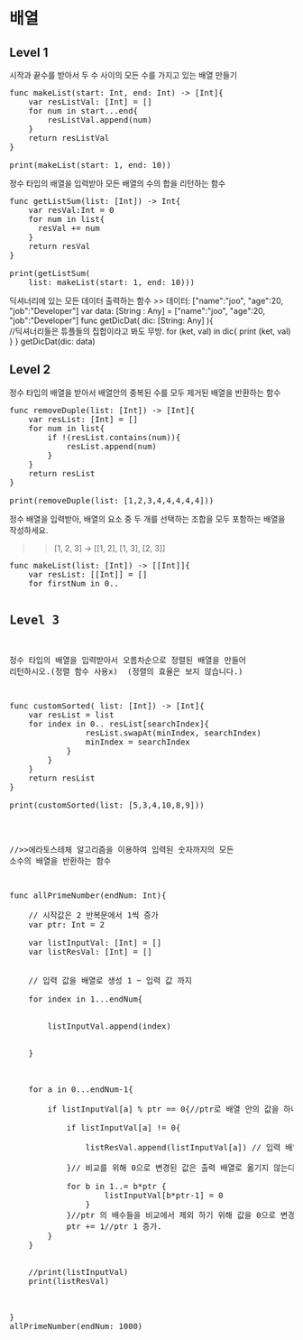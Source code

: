 
# 배열
## Level 1

시작과 끝수를 받아서 두 수 사이의 모든 수를 가지고 있는 배열 만들기
<pre>
func makeList(start: Int, end: Int) -> [Int]{
    var resListVal: [Int] = []    
    for num in start...end{
        resListVal.append(num)
    }
    return resListVal
}

print(makeList(start: 1, end: 10))
</pre>


정수 타입의 배열을 입력받아 모든 배열의 수의 합을 리턴하는 함수
<pre>
func getListSum(list: [Int]) -> Int{
    var resVal:Int = 0
    for num in list{     
      resVal += num
    }
    return resVal
}

print(getListSum(
    list: makeList(start: 1, end: 10)))
</pre>


딕셔너리에 있는 모든 데이터 출력하는 함수 >> 데이터: ["name":"joo", "age":20, "job":"Developer"]
</pre>
var data: [String : Any] = ["name":"joo", "age":20, "job":"Developer"]
func getDicDat( dic: [String: Any] ){  
    //딕셔너리들은 튜플들의 집합이라고 봐도 무방.
    for (ket, val) in dic{
        print (ket, val)
    }
}
getDicDat(dic: data)
</pre>

## Level 2
정수 타입의 배열을 받아서 배열안의 중복된 수를 모두 제거된 배열을 반환하는 함수
<pre>
func removeDuple(list: [Int]) -> [Int]{
    var resList: [Int] = []
    for num in list{   
        if !(resList.contains(num)){
            resList.append(num)
        }        
    }
    return resList
}

print(removeDuple(list: [1,2,3,4,4,4,4,4]))
</pre>

정수 배열을 입력받아, 배열의 요소 중 두 개를 선택하는 조합을 모두 포함하는 배열을 작성하세요.
>> [1, 2, 3] -> [[1, 2], [1, 3], [2, 3]]

<pre>
func makeList(list: [Int]) -> [[Int]]{
    var resList: [[Int]] = []
    for firstNum in 0..<list.count{
        for secNum in firstNum+1..<list.count{
            
            resList.append([list[firstNum],list[secNum]])
            
        }
        
    }
    return resList
}

print("level2 마지막 문제: \(makeList(list: [1,2,3]))")
</pre>


## Level 3


정수 타입의 배열을 입력받아서 오름차순으로 정렬된 배열을 만들어 리턴하시오.(정렬 함수 사용x)   (정렬의 효율은 보지 않습니다.)
<pre>
func customSorted( list: [Int]) -> [Int]{
    var resList = list
    for index in 0..<list.count{// level
        var minIndex = 0
        for searchIndex in index+1..<list.count{
            if resList[minIndex] > resList[searchIndex]{
                resList.swapAt(minIndex, searchIndex)
                minIndex = searchIndex
            }
        }
    }
    return resList
}

print(customSorted(list: [5,3,4,10,8,9]))
</pre>

//>>에라토스테체 알고리즘을 이용하여  입력된 숫자까지의 모든 소수의 배열을 반환하는 함수
<pre>
func allPrimeNumber(endNum: Int){
    
    // 시작값은 2 반복문에서 1씩 증가
    var ptr: Int = 2
    
    var listInputVal: [Int] = []
    var listResVal: [Int] = []
    
    
    // 입력 값을 배열로 생성 1 ~ 입력 값 까지
    
    for index in 1...endNum{
        
        
        listInputVal.append(index)
        
        
    }
    
    
    
    for a in 0...endNum-1{
        
        if listInputVal[a] % ptr == 0{//ptr로 배열 안의 값을 하나씩 꺼내서 나눠 나머지가 안나온다면 배수가 존재하는 값
            
            if listInputVal[a] != 0{
                
                listResVal.append(listInputVal[a]) // 입력 배열 -> 출력 배열로 값을 옮김.
                
            }// 비교를 위해 0으로 변경된 값은 출력 배열로 옮기지 않는다.
            
            for b in 1..<endNum{
                if endNum >= b*ptr {
                    listInputVal[b*ptr-1] = 0
                }
            }//ptr 의 배수들을 비교에서 제외 하기 위해 값을 0으로 변경
            ptr += 1//ptr 1 증가.
        }
    }
    
    
    //print(listInputVal)
    print(listResVal)
    
    
    
}
allPrimeNumber(endNum: 1000)

</pre>


